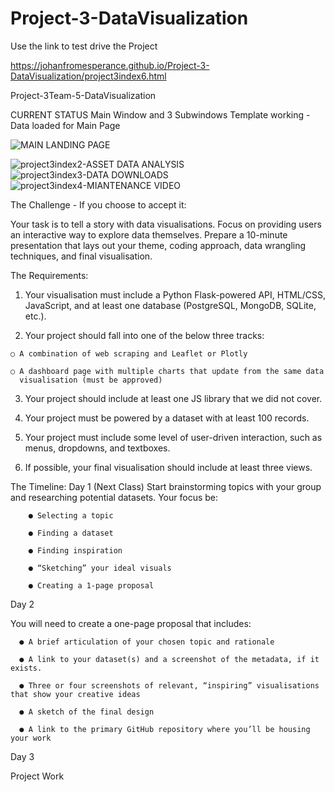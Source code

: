 # Project-3-DataVisualization

Use the link to test drive the Project

https://johanfromesperance.github.io/Project-3-DataVisualization/project3index6.html

Project-3Team-5-DataVisualization

CURRENT STATUS
Main Window and 3 Subwindows Template working - Data loaded for Main Page

![MAIN LANDING PAGE](https://user-images.githubusercontent.com/112832608/214470563-c6e64ecc-356a-4aea-84d1-92ea23294ee8.png)

![project3index2-ASSET DATA ANALYSIS](https://user-images.githubusercontent.com/112832608/213842003-56914ff7-8082-44e6-818f-e6f33ece6e9e.png)
![project3index3-DATA DOWNLOADS](https://user-images.githubusercontent.com/112832608/213842006-90a05f79-21ae-4e47-a007-bb0956a2ed49.png)
![project3index4-MIANTENANCE VIDEO](https://user-images.githubusercontent.com/112832608/213842008-ff7c4939-c519-4b4e-8286-7eb7a6c165dd.png)



The Challenge - If you choose to accept it:

  Your task is to tell a story with data visualisations.
  Focus on providing users an interactive way to explore data themselves.
  Prepare a 10-minute presentation that lays out your theme, coding approach, data
  wrangling techniques, and final visualisation.

The Requirements:

  1. Your visualisation must include a Python Flask-powered API, HTML/CSS, JavaScript, and at
  least one database (PostgreSQL, MongoDB, SQLite, etc.).
  
  2. Your project should fall into one of the below three tracks:
  
    ○ A combination of web scraping and Leaflet or Plotly

    ○ A dashboard page with multiple charts that update from the same data 
      visualisation (must be approved)
  3. Your project should include at least one JS library that we did not cover.
  
  4. Your project must be powered by a dataset with at least 100 records.
  
  5. Your project must include some level of user-driven interaction, such as menus, dropdowns,
  and textboxes.
  
  6. If possible, your final visualisation should include at least three views.

The Timeline:
  Day 1 (Next Class)
  Start brainstorming topics with your group and researching potential datasets. Your focus be:
  
        ● Selecting a topic
        
        ● Finding a dataset
        
        ● Finding inspiration
        
        ● “Sketching” your ideal visuals
        
        ● Creating a 1-page proposal
        
  Day 2
  
  You will need to create a one-page proposal that includes:
  
      ● A brief articulation of your chosen topic and rationale
      
      ● A link to your dataset(s) and a screenshot of the metadata, if it exists.
      
      ● Three or four screenshots of relevant, “inspiring” visualisations that show your creative ideas
      
      ● A sketch of the final design
      
      ● A link to the primary GitHub repository where you’ll be housing your work
      
  Day 3
  
  Project Work
